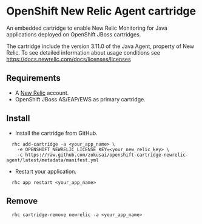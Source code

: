 OpenShift New Relic Agent cartridge
===================================

An embedded cartridge to enable New Relic Monitoring for Java applications deployed on OpenShift JBoss cartridges.

The cartridge include the version 3.11.0 of the Java Agent, property of New Relic. To see detailed information about usage conditions see https://docs.newrelic.com/docs/licenses/licenses

Requirements
------------

- A [New Relic](http://www.newrelic.com/) account.
- OpenShift JBoss AS/EAP/EWS as primary cartridge.


Install
-------

- Install the cartridge from GitHub.

```
  rhc add-cartridge -a <your_app_name> \
    -e OPENSHIFT_NEWRELIC_LICENSE_KEY=<your_new_relic_key> \
    -c https://raw.github.com/zokusai/openshift-cartridge-newrelic-agent/latest/metadata/manifest.yml
```

- Restart your application.

```
  rhc app restart <your_app_name>
```

Remove
------

```
  rhc cartridge-remove newrelic -a <your_app_name>
```
